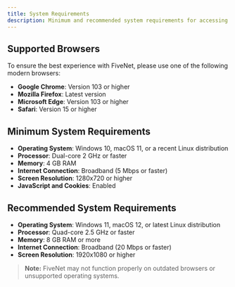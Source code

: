 ```yaml
---
title: System Requirements
description: Minimum and recommended system requirements for accessing FiveNet.
---
```


## Supported Browsers

To ensure the best experience with FiveNet, please use one of the following modern browsers:

- **Google Chrome**: Version 103 or higher
- **Mozilla Firefox**: Latest version
- **Microsoft Edge**: Version 103 or higher
- **Safari**: Version 15 or higher

## Minimum System Requirements

- **Operating System**: Windows 10, macOS 11, or a recent Linux distribution
- **Processor**: Dual-core 2 GHz or faster
- **Memory**: 4 GB RAM
- **Internet Connection**: Broadband (5 Mbps or faster)
- **Screen Resolution**: 1280x720 or higher
- **JavaScript and Cookies**: Enabled

## Recommended System Requirements

- **Operating System**: Windows 11, macOS 12, or latest Linux distribution
- **Processor**: Quad-core 2.5 GHz or faster
- **Memory**: 8 GB RAM or more
- **Internet Connection**: Broadband (20 Mbps or faster)
- **Screen Resolution**: 1920x1080 or higher

> **Note:** FiveNet may not function properly on outdated browsers or unsupported operating systems.
